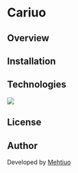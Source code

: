 # Cariuo

## Overview

## Installation

## Technologies

<p align="left">
  <a href="https://skillicons.dev">
    <img src="https://skillicons.dev/icons?i=php,mysql,html,css,js" />
  </a>
</p>

## License

## Author

Developed by [Mehtiuo](https://github.com/mhdned)
